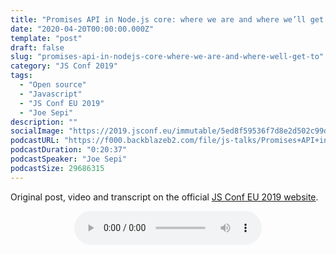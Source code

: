 ```yaml
---
title: "Promises API in Node.js core: where we are and where we’ll get to | JSConf EU 2019"
date: "2020-04-20T00:00:00.000Z"
template: "post"
draft: false
slug: "promises-api-in-nodejs-core-where-we-are-and-where-well-get-to"
category: "JS Conf 2019"
tags:
  - "Open source"
  - "Javascript"
  - "JS Conf EU 2019"
  - "Joe Sepi"
description: ""
socialImage: "https://2019.jsconf.eu/immutable/5ed8f59536f7d8e2d502c99d2fbe168fb0f3d47e/images/cms/joe-sepi-ccb70cb1-1000-square.jpg"
podcastURL: "https://f000.backblazeb2.com/file/js-talks/Promises+API+in+Node.js+core+where+we+are+and+where+well+get+to+by+Joe+Sepi+JSConf+EU+2019.mp3"
podcastDuration: "0:20:37"
podcastSpeaker: "Joe Sepi"
podcastSize: 29686315
---
```


Original post, video and transcript on the official [JS Conf EU 2019 website](https://2019.jsconf.eu/joe-sepi/promises-api-in-nodejs-core-where-we-are-and-where-well-get-to.html).

<!-- End of podcast preview -->

<div style="text-align: center">
	<audio controls="controls">
		<source type="audio/mp3" src="https://f000.backblazeb2.com/file/js-talks/Promises+API+in+Node.js+core+where+we+are+and+where+well+get+to+by+Joe+Sepi+JSConf+EU+2019.mp3"></source>
		<p>Your browser does not support the audio element.</p>
	</audio>
</div>